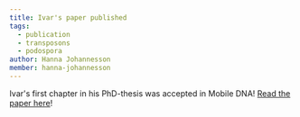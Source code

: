 ```yaml
---
title: Ivar's paper published
tags:
  - publication
  - transposons
  - podospora
author: Hanna Johannesson
member: hanna-johannesson
---
```


Ivar's first chapter in his PhD-thesis was accepted in Mobile DNA! [Read the paper here](https://doi.org/10.1186/s13100-023-00311-8)!
